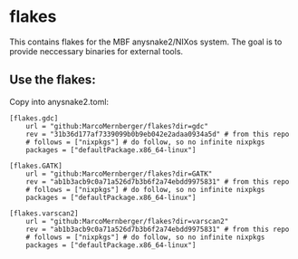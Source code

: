 # flakes

This contains flakes for the MBF anysnake2/NIXos system.
The goal is to provide neccessary binaries for external tools.

## Use the flakes:

Copy into anysnake2.toml:

```
[flakes.gdc]
	url = "github:MarcoMernberger/flakes?dir=gdc" 
	rev = "31b36d177af7339099b0b9eb042e2adaa0934a5d" # from this repo
	# follows = ["nixpkgs"] # do follow, so no infinite nixpkgs
	packages = ["defaultPackage.x86_64-linux"]

[flakes.GATK]
	url = "github:MarcoMernberger/flakes?dir=GATK" 
	rev = "ab1b3acb9c0a71a526d7b3b6f2a74ebdd9975831" # from this repo
	# follows = ["nixpkgs"] # do follow, so no infinite nixpkgs
	packages = ["defaultPackage.x86_64-linux"]

[flakes.varscan2]
	url = "github:MarcoMernberger/flakes?dir=varscan2" 
	rev = "ab1b3acb9c0a71a526d7b3b6f2a74ebdd9975831" # from this repo
	# follows = ["nixpkgs"] # do follow, so no infinite nixpkgs
	packages = ["defaultPackage.x86_64-linux"]

```

